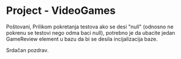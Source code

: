 
# Project - VideoGames

Poštovani, 
Prilikom pokretanja testova ako se desi "null" (odnosno ne pokrenu se testovi nego odma baci null), potrebno je da ubacite jedan GameReview element u bazu da bi se desila incijalizacija baze. 

Srdačan pozdrav.

